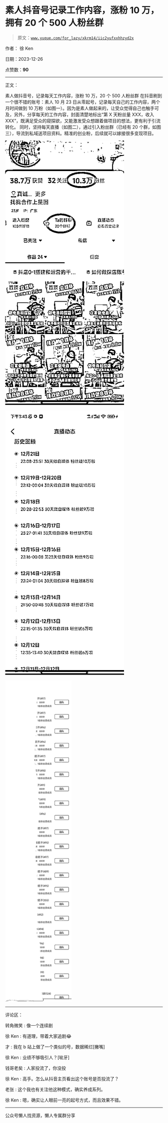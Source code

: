 # 素人抖音号记录工作内容，涨粉 10 万，拥有 20 个 500 人粉丝群

> 原文：[`www.yuque.com/for_lazy/xkrm14/iic2yufxxhhzyd2x`](https://www.yuque.com/for_lazy/xkrm14/iic2yufxxhhzyd2x)

作者： 徐 Ken

日期：2023-12-26

点赞数：**90**

* * *

正文：

素人做抖音号，记录每天工作内容，涨粉 10 万，20 个 500 人粉丝群
在抖音刷到一个很不错的账号：素人 10 月 23 日从零起号，记录每天自己的工作内容，两个月时间做到 10 万粉（如图一）。因为是素人做起来的，让受众觉得自己也触手可及，另外，分享每天的工作内容，封面清楚地标出“第 X 天粉丝量 XXX，收入 XXX”，既满足受众的窥探欲，又能激发受众想跟着做项目的想法，更有利于引流转化。
同时，坚持每天直播（如图二），通过引入粉丝群（已经有 20 个群，如图三），导流到私域送项目资料。精准的创业粉，后续就可以嫁接很多变现项目。

![](img/136e7f64ea1c710a7fd815afa0992a64.png)

![](img/0739f393a4a1690ebf9ffc3c442f9026.png)

![](img/f3729e27299aab4f41422929a455dd76.png)

* * *

评论区：

转角微笑 : 像一个连续剧

徐 Ken : 有道理，带着大家追剧😂

才 : 我在 b 站上做了一个类似的号，数据稀烂[撇嘴]

徐 Ken : 业绩不够吸引人？[呲牙]

钱哥老矣 : 人家投流了，你没投

徐 Ken : 高手。怎么从抖音主页看出这个账号是否投流了？

老张 : 这个我也有关注他这种模式，确实养成系列。

徐 Ken : 嗯，确实让人眼前一亮的起号方式，而且效果不错。

* * *

公众号懒人找资源，懒人专属群分享